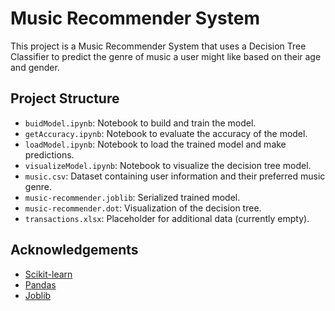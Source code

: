 # Music Recommender System

This project is a Music Recommender System that uses a Decision Tree Classifier to predict the genre of music a user might like based on their age and gender.

## Project Structure

- `buidModel.ipynb`: Notebook to build and train the model.
- `getAccuracy.ipynb`: Notebook to evaluate the accuracy of the model.
- `loadModel.ipynb`: Notebook to load the trained model and make predictions.
- `visualizeModel.ipynb`: Notebook to visualize the decision tree model.
- `music.csv`: Dataset containing user information and their preferred music genre.
- `music-recommender.joblib`: Serialized trained model.
- `music-recommender.dot`: Visualization of the decision tree.
- `transactions.xlsx`: Placeholder for additional data (currently empty).


## Acknowledgements

- [Scikit-learn](https://scikit-learn.org/stable/)
- [Pandas](https://pandas.pydata.org/)
- [Joblib](https://joblib.readthedocs.io/en/latest/)
